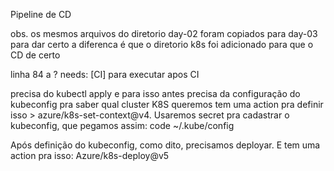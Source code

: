 Pipeline de CD

obs. os mesmos arquivos do diretorio day-02 foram copiados para day-03 para dar certo
a diferenca é que o diretorio k8s foi adicionado para que o CD de certo

linha 84 a ?
needs: [CI] para executar apos CI

precisa do kubectl apply e para isso antes precisa da configuração do kubeconfig pra saber qual cluster K8S queremos
tem uma action pra definir isso > azure/k8s-set-context@v4. Usaremos secret pra cadastrar o kubeconfig, que pegamos assim: code ~/.kube/config

Após definição do kubeconfig, como dito, precisamos deployar. E tem uma action pra isso: Azure/k8s-deploy@v5